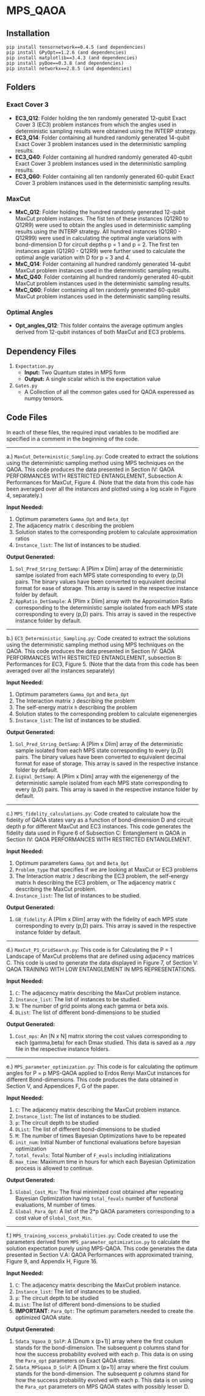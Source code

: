 # MPS_QAOA

## Installation
    pip install tensornetwork==0.4.5 (and dependencies)
    pip install GPyOpt==1.2.6 (and dependencies)
    pip install matplotlib==3.4.3 (and dependencies)
    pip install pyDoe==0.3.8 (and dependencies)
    pip install networkx==2.8.5 (and dependencies)

## Folders
### Exact Cover 3
- **EC3_Q12**: Folder holding the ten randomly generated 12-qubit Exact Cover 3 (EC3) problem instances from which the angles used in deterministic sampling results were obtained using the INTERP strategy.
- **EC3_Q14**: Folder containing all hundred randomly generated 14-qubit Exact Cover 3 problem instances used in the deterministic sampling results.
- **EC3_Q40**: Folder containing all hundred randomly generated 40-qubit Exact Cover 3 problem instances used in the deterministic sampling results.
- **EC3_Q60**: Folder containing all ten randomly generated 60-qubit Exact Cover 3 problem instances used in the deterministic sampling results.

### MaxCut
- **MxC_Q12**: Folder holding the hundred randomly generated 12-qubit MaxCut problem instances. The fist ten of these instances (Q12R0 to Q12R9) were used to obtain the angles used in deterministic sampling results using the INTERP strategy. All hundred instances (Q12R0 - Q12R99) were used in calculating the optimal angle variations with bond-dimension D for circuit depths p = 1 and p = 2. The first ten instances again (Q12R0 - Q12R9) were further used to calculate the optimal angle variation with D for p = 3 and 4.
- **MxC_Q14**: Folder containing all hundred randomly generated 14-qubit MaxCut problem instances used in the deterministic sampling results.
- **MxC_Q40**: Folder containing all hundred randomly generated 40-qubit MaxCut problem instances used in the deterministic sampling results.
- **MxC_Q60**: Folder containing all ten randomly generated 60-qubit MaxCut problem instances used in the deterministic sampling results.

### Optimal Angles
- **Opt_angles_Q12**: This folder contains the average optimum angles derived from 12-qubit instances of both MaxCut and EC3 problems.

## Dependency Files
1. `Expectation.py` 
    * **Input:** Two Quantum states in MPS form
    * **Output:** A single scalar which is the expectation value
2. `Gates.py`
    * A Collection of all the common gates used for QAOA experessed as numpy tensors.

## Code Files

In each of these files, the required input variables to be modified are specified in a comment in the beginning of the code.

---

a.) `MaxCut_Deterministic_Sampling.py`: Code created to extract the solutions using the deterministic sampling method using MPS techniques on the QAOA. This code produces the data presented in Section IV: QAOA PERFORMANCES WITH RESTRICTED ENTANGLEMENT, Subsection A: Performances for MaxCut, Figure 4. (Note that the data from this code has been averaged over all the instances and plotted using a log scale in Figure 4, separately.)

**Input Needed:**
1. Optimum parameters `Gamma_Opt` and `Beta_Opt`
2. The adjacency matrix `C` describing the problem
3. Solution states to the corresponding problem to calculate approximation ratios
4. `Instance_list`: The list of instances to be studied.

**Output Generated:**
1. `Sol_Pred_String_DetSamp`: A [Plim x Dlim] array of the deterministic samlpe isolated from each MPS state corresponding to every (p,D) pairs. The binary values have been converted to equivalent decimal format for ease of storage. This array is saved in the respective instance folder by default.
2. `AppRatio_DetSample`: A [Plim x Dlim] array with the Approximation Ratio corresponding to the deterministic sample isolated from each MPS state corresponding to every (p,D) pairs. This array is saved in the respective instance folder by default.
---
b.) `EC3_Deterministic_Sampling.py`: Code created to extract the solutions using the deterministic sampling method using MPS techniques on the QAOA. This code produces the data presented in Section IV: QAOA PERFORMANCES WITH RESTRICTED ENTANGLEMENT, subsection B: Performances for EC3, Figure 5. (Note that the data from this code has been averaged over all the instances separately)

**Input Needed:**

1. Optimum parameters `Gamma_Opt` and `Beta_Opt`
2. The Interaction matrix `J` describing the problem
3. The self-energy matrix `h` describing the problem
4. Solution states to the corresponding problem to calculate eigenenergies
5. `Instance_list`: The list of instances to be studied.

**Output Generated:**

1. `Sol_Pred_String_DetSamp`: A [Plim x Dlim] array of the deterministic sample isolated from each MPS state corresponding to every (p,D) pairs. The binary values have been converted to equivalent decimal format for ease of storage. This array is saved in the respective instance folder by default.
2. `EigVal_DetSamp`: A [Plim x Dlim] array with the eigenenergy of the deterministic sample isolated from each MPS state corresponding to every (p,D) pairs. This array is saved in the respective instance folder by default.
---
c.) `MPS_fidelity_calculations.py`: Code created to calculate how the fidelity of QAOA states vary as a function of bond-dimension D and circuit depth p for different MaxCut and EC3 instances. This code generates the fidelity data used in Figure 6 of Subsection C: Entanglement in QAOA in Section IV: QAOA PERFORMANCES WITH RESTRICTED ENTANGLEMENT.

**Input Needed:**
1. Optimum parameters `Gamma_Opt` and `Beta_Opt`
2. `Problem_type` that specifies if we are looking at MaxCut or EC3 problems    
3. The Interaction matrix `J` describing the EC3 problem, the self-energy matrix h describing the EC3 problem, or The adjacency matrix `C` describing the MaxCut problem.
4. `Instance_list`: The list of instances to be studied.

**Output Generated:**
1. `GB_fidelity`: A [Plim x Dlim] array with the fidelity of each MPS state corresponding to every (p,D) pairs. This array is saved in the respective instance folder by default.
---
d.) `MaxCut_P1_GridSearch.py`: This code is for Calculating the P = 1 Landscape of MaxCut problems that are defined using adjacency matrices C. This code is used to generate the data displayed in Figure 7, of Section V: QAOA TRAINING WITH LOW ENTANGLEMENT IN MPS REPRESENTATIONS.

**Input Needed:**
1. `C`: The adjacency matrix describing the MaxCut problem instance.
2. `Instance_list`: The list of instances to be studied.
3. `N`: The number of grid points along each gamma or beta axis.
4. `DList`: The list of different bond-dimensions to be studied

**Output Generated:**
1. `Cost_mps`: An [N x N] matrix storing the cost values corresponding to each (gamma,beta) for each Dmax studied. This data is saved as a .npy file in the respective instance folders.
---
e.) `MPS_parameter_optimization.py`: This code is for calculating the optimum angles for P = p MPS-QAOA applied to Erdos Renyi MaxCut instances for different Bond-dimensions. This code produces the data obtained in Section V, and Appendices F, G of the paper.

**Input Needed:**
1. `C`: The adjacency matrix describing the MaxCut problem instance.
2. `Instance_list`: The list of instances to be studied.
3. `p`: The circuit depth to be studied
4. `DList`: The list of different bond-dimensions to be studied
5. `M`: The number of times Bayesian Optimizations have to be repeated
6. `init_num`: Initial Number of functional evaluations before bayesian optimization
7. `total_fevals`: Total Number of `F_evals` including initializations
8. `max_time`: Maximum time in hours for which each Bayesian Optimization process is allowed to continue.

**Output Generated:**
1. `Global_Cost_Min`: The final minimized cost obtained after repeating Bayesian Optimization having `total_fevals` number of functional evaluations, M number of times.
2. `Global_Para_Opt`: A list of the 2*p QAOA parameters corresponding to a cost value of `Global_Cost_Min`.
---
f.) `MPS_training_success_probabilities.py`: Code created to use the parameters derived from `MPS_parameter_optimization.py` to calculate the solution expectation purely using MPS-QAOA. This code generates the data presented in Section V.A: QAOA Performances with approximated training, Figure 9, and Appendix H, Figure 16.

**Input Needed:**
1. `C`: The adjacency matrix describing the MaxCut problem instance.
2. `Instance_list`: The list of instances to be studied.
3. `p`: The circuit depth to be studied
4. `DList`: The list of different bond-dimensions to be studied
5. **IMPORTANT**: `Para_Opt`: The optimum parameters needed to create the optimized QAOA state.

**Output Generated:**
1. `Sdata_Vqaoa_D_SolP`: A [Dnum x (p+1)] array where the first coulum stands for the bond-dimension. The subsequent p columns stand for how the success probability evolved with each p. This data is on using the `Para_opt` parameters on Exact QAOA states.
2. `Sdata_MPSqaoa_D_SolP`: A [Dnum x (p+1)] array where the first coulum stands for the bond-dimension. The subsequent p columns stand for how the success probability evolved with each p. This data is on using the `Para_opt` parameters on MPS QAOA states with possibly lesser D.
